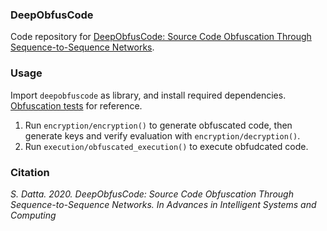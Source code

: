 ### DeepObfusCode

Code repository for [DeepObfusCode: Source Code Obfuscation Through Sequence-to-Sequence Networks](https://arxiv.org/abs/1909.01837).

<h3>Usage</h3>

Import `deepobfuscode` as library, and install required dependencies. [Obfuscation tests](https://github.com/dattasiddhartha-1/dsource) for reference.

1. Run `encryption/encryption()` to generate obfuscated code, then generate keys and verify evaluation with `encryption/decryption()`.
2. Run `execution/obfuscated_execution()` to execute obfudcated code.

<h3>Citation</h3>

<i>S. Datta. 2020. DeepObfusCode: Source Code Obfuscation Through Sequence-to-Sequence Networks. In Advances in Intelligent Systems and Computing</i>
